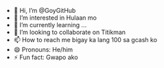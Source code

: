 - 👋 Hi, I’m @GoyGitHub
- 👀 I’m interested in Hulaan mo
- 🌱 I’m currently learning ...
- 💞️ I’m looking to collaborate on Titikman
- 📫 How to reach me bigay ka lang 100 sa gcash ko
- 😄 Pronouns: He/him
- ⚡ Fun fact: Gwapo ako
